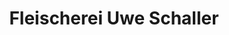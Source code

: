 ---
title: "Fleischerei Uwe Schaller"
url: /reichenbach-im-vogtland/fleischerei-uwe-schaller/
shop: Metzgerei
---
